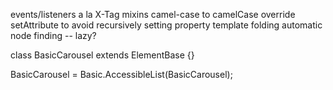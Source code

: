 events/listeners a la X-Tag
mixins
camel-case to camelCase
override setAttribute to avoid recursively setting property
template folding
automatic node finding -- lazy?



class BasicCarousel extends ElementBase {}

BasicCarousel = Basic.AccessibleList(BasicCarousel);
